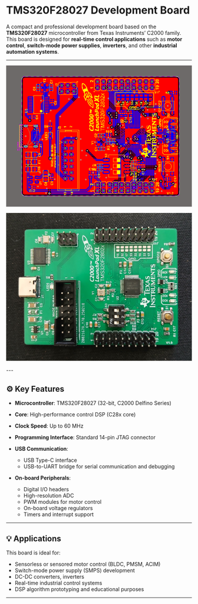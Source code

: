 # TMS320F28027 Development Board

A compact and professional development board based on the **TMS320F28027** microcontroller from Texas Instruments’ C2000 family. This board is designed for **real-time control applications** such as **motor control**, **switch-mode power supplies**, **inverters**, and other **industrial automation systems**.

---
<p align="center">
  <img src="PCB_2D.PNG" alt="Board Image" width="700">
</p>

<p align="center">
  <img src="pic.jpg" alt="Board Image" width="700">
</p>
---

## ⚙️ Key Features

- **Microcontroller**: TMS320F28027 (32-bit, C2000 Delfino Series)
- **Core**: High-performance control DSP (C28x core)
- **Clock Speed**: Up to 60 MHz
- **Programming Interface**: Standard 14-pin JTAG connector
- **USB Communication**:
  - USB Type-C interface
  - USB-to-UART bridge for serial communication and debugging

- **On-board Peripherals**:
  - Digital I/O headers
  - High-resolution ADC
  - PWM modules for motor control
  - On-board voltage regulators
  - Timers and interrupt support

---

## 💡 Applications

This board is ideal for:

- Sensorless or sensored motor control (BLDC, PMSM, ACIM)
- Switch-mode power supply (SMPS) development
- DC-DC converters, inverters
- Real-time industrial control systems
- DSP algorithm prototyping and educational purposes

---
